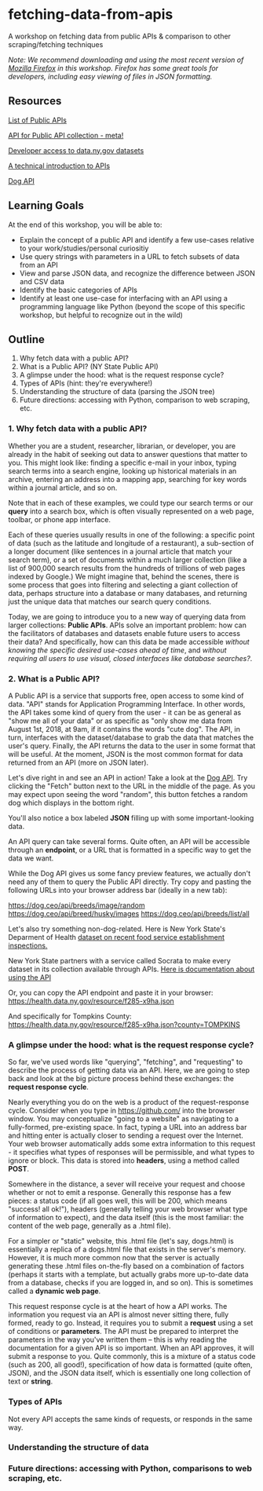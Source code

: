 # fetching-data-from-apis
A workshop on fetching data from public APIs &amp; comparison to other scraping/fetching techniques

*Note: We recommend downloading and using the most recent version of [Mozilla Firefox](https://www.mozilla.org/en-US/firefox/new/) in this workshop. Firefox has some great tools for developers, including easy viewing of files in JSON formatting.*

## Resources

[List of Public APIs](https://github.com/toddmotto/public-apis)

[API for Public API collection - meta!](https://github.com/davemachado/public-api)

[Developer access to data.ny.gov datasets](https://data.ny.gov/developers)

[A technical introduction to APIs](https://restful.io/an-introduction-to-api-s-cee90581ca1b)

[Dog API](https://dog.ceo/dog-api/)

## Learning Goals

At the end of this workshop, you will be able to:
* Explain the concept of a public API and identify a few use-cases relative to your work/studies/personal curiositiy
* Use query strings with parameters in a URL to fetch subsets of data from an API
* View and parse JSON data, and recognize the difference between JSON and CSV data
* Identify the basic categories of APIs
* Identify at least one use-case for interfacing with an API using a programming language like Python (beyond the scope of this specific workshop, but helpful to recognize out in the wild)


## Outline

1. Why fetch data with a public API?
2. What is a Public API? (NY State Public API)
3. A glimpse under the hood: what is the request response cycle?
4. Types of APIs (hint: they're everywhere!)
5. Understanding the structure of data (parsing the JSON tree)
6. Future directions: accessing with Python, comparison to web scraping, etc.


### 1. Why fetch data with a public API?

Whether you are a student, researcher, librarian, or developer, you are already in the habit of seeking out data to answer questions that matter to you. This might look like: finding a specific e-mail in your inbox, typing search terms into a search engine, looking up historical materials in an archive, entering an address into a mapping app, searching for key words within a journal article, and so on.

Note that in each of these examples, we could type our search terms or our **query** into a search box, which is often visually represented on a web page, toolbar, or phone app interface. 

Each of these queries usually results in one of the following: a specific point of data (such as the latitude and longitude of a restaurant), a sub-section of a longer document (like sentences in a journal article that match your search term), or a set of documents within a much larger collection (like a list of 900,000 search results from the hundreds of trillions of web pages indexed by Google.) We might imagine that, behind the scenes, there is some process that goes into filtering and selecting a giant collection of data, perhaps structure into a database or many databases, and returning just the unique data that matches our search query conditions.

Today, we are going to introduce you to a new way of querying data from larger collections: **Public APIs**. APIs solve an important problem: how can the facilitators of databases and datasets enable future users to access their data? And specifically, how can this data be made accessible *without knowing the specific desired use-cases ahead of time*, and *without requiring all users to use visual, closed interfaces like database searches?*.

### 2. What is a Public API?

A Public API is a service that supports free, open access to some kind of data. "API" stands for Application Programming Interface. In other words, the API takes some kind of query from the user - it can be as general as "show me all of your data" or as specific as "only show me data from August 1st, 2018, at 9am, if it contains the words "cute dog". The API, in turn, interfaces with the dataset/database to grab the data that matches the user's query. Finally, the API returns the data to the user in some format that will be useful. At the moment, JSON is the most common format for data returned from an API (more on JSON later).

Let's dive right in and see an API in action! Take a look at the [Dog API](https://dog.ceo/dog-api/). Try clicking the "Fetch" button next to the URL in the middle of the page. As you may expect upon seeing the word "random", this button fetches a random dog which displays in the bottom right.

You'll also notice a box labeled **JSON** filling up with some important-looking data.

An API query can take several forms. Quite often, an API will be accessible through an **endpoint**, or a URL that is formatted in a specific way to get the data we want.

While the Dog API gives us some fancy preview features, we actually don't need any of them to query the Public API directly. Try copy and pasting the following URLs into your browser address bar (ideally in a new tab):

https://dog.ceo/api/breeds/image/random
https://dog.ceo/api/breed/husky/images
https://dog.ceo/api/breeds/list/all 

Let's also try something non-dog-related. Here is New York State's Deparment of Health [dataset on recent food service establishment inspections.](https://health.data.ny.gov/Health/Food-Service-Establishment-Last-Inspection/cnih-y5dw)

New York State partners with a service called Socrata to make every dataset in its collection available through APIs. [Here is documentation about using the API](https://dev.socrata.com/foundry/health.data.ny.gov/f285-x9ha)

Or, you can copy the API endpoint and paste it in your browser: https://health.data.ny.gov/resource/f285-x9ha.json

And specifically for Tompkins County:  https://health.data.ny.gov/resource/f285-x9ha.json?county=TOMPKINS

### A glimpse under the hood: what is the request response cycle?

So far, we've used words like "querying", "fetching", and "requesting" to describe the process of getting data via an API. Here, we are going to step back and look at the big picture process behind these exchanges: the **request response cycle**.

Nearly everything you do on the web is a product of the request-response cycle. Consider when you type in https://github.com/ into the browser window. You may conceptualize "going to a website" as navigating to a fully-formed, pre-existing space. In fact, typing a URL into an address bar and hitting enter is actually closer to sending a request over the Internet. Your web browser automatically adds some extra information to this request - it specifies what types of responses will be permissible, and what types to ignore or block. This data is stored into **headers**, using a method called **POST**.

Somewhere in the distance, a sever will receive your request and choose whether or not to emit a response. Generally this response has a few pieces: a status code (if all goes well, this will be 200, which means "success! all ok!"), headers (generally telling your web browser what type of information to expect), and the data itself (this is the most familiar: the content of the web page, generally as a .html file).

For a simpler or "static" website, this .html file (let's say, dogs.html) is essentially a replica of a dogs.html file that exists in the server's memory. However, it is much more common now that the server is actually generating these .html files on-the-fly based on a combination of factors (perhaps it starts with a template, but actually grabs more up-to-date data from a database, checks if you are logged in, and so on). This is sometimes called a **dynamic web page**.

This request response cycle is at the heart of how a API works. The information you request via an API is almost never sitting there, fully formed, ready to go. Instead, it requires you to submit a **request** using a set of conditions or **parameters**. The API must be prepared to interpret the parameters in the way you've written them – this is why reading the documentation for a given API is so important. When an API approves, it will submit a response to you. Quite commonly, this is a mixture of a status code (such as 200, all good!), specification of how data is formatted (quite often, JSON), and the JSON data itself, which is essentially one long collection of text or **string**.

### Types of APIs

Not every API accepts the same kinds of requests, or responds in the same way.

### Understanding the structure of data

### Future directions: accessing with Python, comparisons to web scraping, etc.

